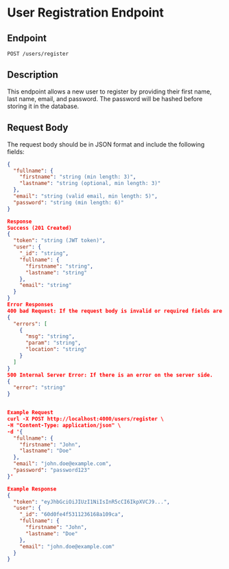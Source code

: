 # User Registration Endpoint

## Endpoint
`POST /users/register`

## Description
This endpoint allows a new user to register by providing their first name, last name, email, and password. The password will be hashed before storing it in the database.

## Request Body
The request body should be in JSON format and include the following fields:

```json
{
  "fullname": {
    "firstname": "string (min length: 3)",
    "lastname": "string (optional, min length: 3)"
  },
  "email": "string (valid email, min length: 5)",
  "password": "string (min length: 6)"
}

Response
Success (201 Created)
{
  "token": "string (JWT token)",
  "user": {
    "_id": "string",
    "fullname": {
      "firstname": "string",
      "lastname": "string"
    },
    "email": "string"
  }
}
Error Responses
400 bad Request: If the request body is invalid or required fields are missing
{
  "errors": [
    {
      "msg": "string",
      "param": "string",
      "location": "string"
    }
  ]
}
500 Internal Server Error: If there is an error on the server side.
{
  "error": "string"
}


Example Request
curl -X POST http://localhost:4000/users/register \
-H "Content-Type: application/json" \
-d '{
  "fullname": {
    "firstname": "John",
    "lastname": "Doe"
  },
  "email": "john.doe@example.com",
  "password": "password123"
}'

Example Response
{
  "token": "eyJhbGciOiJIUzI1NiIsInR5cCI6IkpXVCJ9...",
  "user": {
    "_id": "60d0fe4f5311236168a109ca",
    "fullname": {
      "firstname": "John",
      "lastname": "Doe"
    },
    "email": "john.doe@example.com"
  }
}